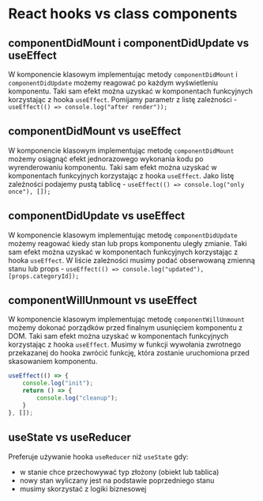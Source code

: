 # React hooks vs class components

## componentDidMount i componentDidUpdate vs useEffect

W komponencie klasowym implementując metody `componentDidMount` i `componentDidUpdate` możemy reagować po każdym wyświetleniu komponentu. Taki sam efekt można uzyskać w komponentach funkcyjnych korzystając z hooka `useEffect`.
Pomijamy parametr z listę zależności - `useEffect(() => console.log("after render"));`

## componentDidMount vs useEffect

W komponencie klasowym implementując metodę `componentDidMount` możemy osiągnąć efekt jednorazowego wykonania kodu po wyrenderowaniu komponentu. Taki sam efekt można uzyskać w komponentach funkcyjnych korzystając z hooka `useEffect`. Jako listę zależności podajemy pustą tablicę - `useEffect(() => console.log("only once"), []);`

## componentDidUpdate vs useEffect

W komponencie klasowym implementując metodę `componentDidUpdate` możemy reagować kiedy stan lub props komponentu uległy zmianie. Taki sam efekt można uzyskać w komponentach funkcyjnych korzystając z hooka `useEffect`.
W liście zależności musimy podać obserwowaną zmienną stanu lub props - `useEffect(() => console.log("updated"), [props.categoryId]);`

## componentWillUnmount vs useEffect

W komponencie klasowym implementując metodę `componentWillUnmount` możemy dokonać porządków przed finalnym usunięciem komponentu z DOM. Taki sam efekt można uzyskać w komponentach funkcyjnych korzystając z hooka `useEffect`. Musimy w funkcji wywołania zwrotnego przekazanej do hooka zwrócić funkcję, która zostanie uruchomiona przed skasowaniem komponentu.

``` javascript
useEffect(() => {
    console.log("init");
    return () => {
        console.log("cleanup");
    }
}, []);
```

## useState vs useReducer

Preferuje używanie hooka `useReducer` niż `useState` gdy:
* w stanie chce przechowywać typ złożony (obiekt lub tablica)
* nowy stan wyliczany jest na podstawie poprzedniego stanu
* musimy skorzystać z logiki biznesowej
